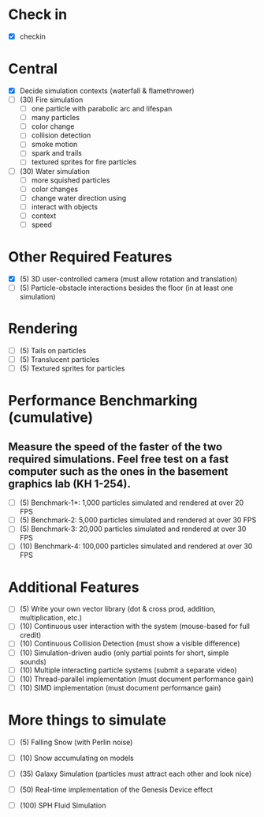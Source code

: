 # Check in
- [x] checkin

# Central
- [x] Decide simulation contexts (waterfall & flamethrower)
- [ ] (30) Fire simulation
    - [ ] one particle with parabolic arc and lifespan
    - [ ] many particles
    - [ ] color change
    - [ ] collision detection
    - [ ] smoke motion
    - [ ] spark and trails
    - [ ] textured sprites for fire particles
- [ ] (30) Water simulation
    - [ ] more squished particles
    - [ ] color changes
    - [ ] change water direction using
    - [ ] interact with objects
    - [ ] context
    - [ ] speed
 
# Other Required Features 
- [x] (5) 3D user-controlled camera (must allow rotation and translation) 
- [ ] (5) Particle-obstacle interactions besides the floor (in at least one simulation) 
 
# Rendering 
- [ ] (5) Tails on particles 
- [ ] (5) Translucent particles 
- [ ] (5) Textured sprites for particles 
 
# Performance Benchmarking (cumulative) 
## Measure the speed of the faster of the two required simulations. Feel free test on a fast  computer such as the ones in the basement graphics lab (KH 1-254).  
- [ ] (5) Benchmark-1*: 1,000 particles simulated and rendered at over 20 FPS 
- [ ] (5) Benchmark-2: 5,000 particles simulated and rendered at over 30 FPS 
- [ ] (5) Benchmark-3: 20,000 particles simulated and rendered at over 30 FPS 
- [ ] (10) Benchmark-4: 100,000 particles simulated and rendered at over 30 FPS 
 
# Additional Features
- [ ] (5) Write your own vector library (dot & cross prod, addition, multiplication, etc.) 
- [ ] (10) Continuous user interaction with the system (mouse-based for full credit) 
- [ ] (10) Continuous Collision Detection (must show a visible difference) 
- [ ] (10) Simulation-driven audio (only partial points for short, simple sounds) 
- [ ] (10) Multiple interacting particle systems (submit a separate video) 
- [ ] (10) Thread-parallel implementation (must document performance gain) 
- [ ] (10) SIMD implementation (must document performance gain) 
 
# More things to simulate 
- [ ] (5) Falling Snow (with Perlin noise) 
- [ ] (10) Snow accumulating on models 
- [ ] (35) Galaxy Simulation (particles must attract each other and look nice) 
- [ ] (50) Real-time implementation of the Genesis Device effect  
- [ ] (100) SPH Fluid Simulation 
 